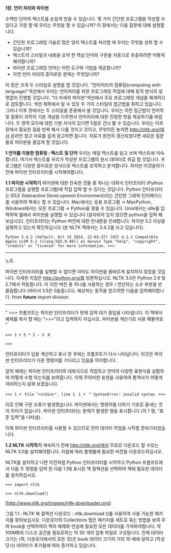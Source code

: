 **1장. 언어 처리와 파이썬**

수백만 단어의 텍스트를 손쉽게 얻을 수 있습니다. 몇 가지 간단한 프로그램을 작성할 수 있다고 가정 할 때 우리는 무엇을 할 수 있습니까? 이 장에서는 다음 질문에 대해 설명합니다.

- 간단한 프로그래밍 기술로 많은 양의 텍스트를 처리할 때 우리는 무엇을 성취 할 수 있습니까?
- 텍스트의 스타일과 내용을 요약 한 핵심 단어와 구문을 자동으로 추출하려면 어떻게해야합니까?
- 파이썬 프로그래밍 언어는 어떤 도구와 기법을 제공합니까?
- 자연 언어 처리의 흥미로운 문제는 무엇입니까?

이 장은 크게 두 스타일로 설명을 할 것입니다. "언어처리의 컴퓨팅(computing with language)"섹션에서 우리는 언어처리를 위한 프로그래밍 작업에 대해 동작 방식의 설명없이 진행할 것입니다.  "더 자세히 파이썬"섹션에서 주요 프로그래밍 개념을 체계적으로 검토합니다. 섹션 제목에서 알 수 있듯 두 가지 스타일의 접근법을 취하고 있습니다. 그러나 이후 장에서는 두 스타일을 혼용해서 쓸 것입니다. 우리는 이런 접근법이 언어학 및 컴퓨터 과학의 기본 개념을 다루면서 언어처리에 대한 진정한 맛을 제공하기를 바랍니다. 두 영역 모두에 대한 기본 지식이 있다면 5절로 건너 뛸 수 있습니다. 우리는 이후 장에서 중요한 점을 반복 해서 다룰 것이고 것이고, 무엇이든 놓치면 http://nltk.org/에서 온라인 참고 자료를 쉽게 참고하면 됩니다. 자료가 완전히 갱신되었다면 새로운 질문들로 여러분을 즐겁게 할 것입니다. 



**1 언어를 이용한 컴퓨팅 : 텍스트 및 단어**
우리는 매일 텍스트를 읽고 쓰며 텍스트에 익숙합니다. 여기서 텍스트를 우리가 작성한 프로그램의 원시 데이터로 취급 할 것입니다. 프로그램은 다양한 흥미로운 방식으로 텍스트를 조작하고 분석합니다. 하지만 이것을하기 전에 파이썬 인터프리터를 시작해야합니다.

**1.1 파이썬 시작하기**
파이썬에 대한 친숙한 것들 중 하나는 대화식 인터프리터 (Python 프로그램을 실행할 프로그램)에 직접 입력 할 수 있다는 것입니다. Python 인터프리터는 IDLE (Interactive DeveLopment Environment)라는 간단한 그래픽 인터페이스를 사용하여 액세스 할 수 있습니다. Mac에서는 응용 프로그램 → MacPython, Windows에서는 모든 프로그램 → Python을 찾을 수 있습니다. Unix에서는 idle를 입력하여 쉘에서 파이썬을 실행할 수 있습니다 (설치되어 있지 않으면 python을 입력 해보십시오). 인터프리터는 Python 버전에 대한 안내문을 인쇄합니다. 파이썬 3.2 이상을 실행하고 있는지 확인하십시오 (본 NLTK 책에서는 3.4.2를 쓰고 있습니다).



`Python 3.4.2 (default, Oct 15 2014, 22:01:37) [GCC 4.2.1 Compatible Apple LLVM 5.1 (clang-503.0.40)] on darwin Type "help", "copyright", "credits" or "license" for more information. >>>` 



---

노트

파이썬 인터프리터를 실행할 수 없다면 아마도 파이썬을 올바르게 설치하지 않았을 것입니다. 자세한 지침은 http://python.org/를 방문하십시오. NLTK 3.0은 Python 2.6 및 2.7에서 작동합니다. 이 이전 버전 중 하나를 사용하는 경우 / 연산자는 소수 부분을 반올림합니다 (따라서 1/3은 0을줍니다). 예상하는 동작을 얻으려면 다음을 입력해야합니다. from __future__ import division



---



" >>> 프롬프트는 파이썬 인터프리터가 현재 입력 대기 중임을 나타냅니다. 이 책에서 예제를 복사 할 때는 ">>>"라고 입력하지 마십시오. 파이썬을 계산기로 사용 해볼까요 "

`>>> 1 + 5 * 2 - 3`
` 8` 

`>>>` 

인터프리터가 답을 계산하고 표시 한 후에는 프롬프트가 다시 나타납니다. 이것은 파이썬 인터프리터가 다른 명령어를 기다리고 있음을 의미합니다.



앞의 예제는 파이썬 인터프리터와 대화식으로 작업하고 언어의 다양한 표현식을 실험하여 어떻게 수행 하는지를 보여줍니다. 이제 무의미한 표현을 사용하여 통역사가 어떻게 처리하는지 살펴 보겠습니다.

`>>> 1 + `
`File "<stdin>", line 1 `
`1 + `
   `^ SyntaxError: invalid syntax `
`>>>` 



이로 인해 구문 오류가 발생했습니다. 파이썬에서는 명령어를 더하기 기호로 끝내는 것이 의미가 없습니다. 파이썬 인터프리터는 문제가 발생한 행을 표시합니다 (<stdin>의 1 행, "표준 입력"을 나타냄).

이제 파이썬 인터프리터를 사용할 수 있으므로 언어 데이터 작업을 시작할 준비가되었습니다.



**1.2 NLTK 시작하기**
계속하기 전에 http://nltk.org/에서 무료로 다운로드 할 수있는 NLTK 3.0을 설치해야합니다. 지침에 따라 플랫폼에 필요한 버전을 다운로드하십시오.

NLTK를 설치하고 나면 이전처럼 Python 인터프리터를 시작하고 Python 프롬프트에서 다음 두 명령을 입력 한 다음 1.1에 표시된 책 컬렉션을 선택하여 책에 필요한 데이터를 설치하십시오.

`>>> import nltk`

`>>> nltk.download()`

[http://www.nltk.org/images/nltk-downloader.png]



그림 1.1 : NLTK 북 컬렉션 다운로드 : nltk.download ()를 사용하여 사용 가능한 패키지를 찾아보십시오. 다운로더의 Collections 탭은 패키지를 세트로 묶는 방법을 보여 주며 book을 선택하여이 책의 예제와 연습에 필요한 모든 데이터를 가져와야합니다. 약 100MB의 디스크 공간을 필요로하는 약 30 개의 압축 파일로 구성됩니다. 전체 데이터 크기는 (즉, 다운로더에서의 모든 것)은 book 데이터 크기의 거의 10 배에 달하고 (작성 당시) 데이터가 추가됨에 따라 증가하고 있습니다.






